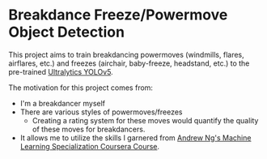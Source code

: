 # Breakdance Freeze/Powermove Object Detection

This project aims to train breakdancing powermoves (windmills, flares, airflares, etc.) and freezes (airchair, baby-freeze, headstand, etc.) to the pre-trained [Ultralytics YOLOv5](https://github.com/ultralytics/yolov5).

The motivation for this project comes from:
- I'm a breakdancer myself
- There are various styles of powermoves/freezes
   - Creating a rating system for these moves would quantify the quality of these moves for breakdancers.
- It allows me to utilize the skills I garnered from [Andrew Ng's Machine Learning Specialization Coursera Course](https://www.coursera.org/specializations/machine-learning-introduction).
